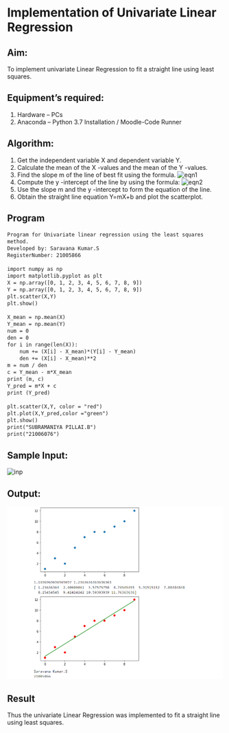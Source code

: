 # Implementation of Univariate Linear Regression
## Aim:
To implement univariate Linear Regression to fit a straight line using least squares.
## Equipment’s required:
1.	Hardware – PCs
2.	Anaconda – Python 3.7 Installation / Moodle-Code Runner
## Algorithm:
1.	Get the independent variable X and dependent variable Y.
2.	Calculate the mean of the X -values and the mean of the Y -values.
3.	Find the slope m of the line of best fit using the formula.
 ![eqn1](./eq1.jpg)
4.	Compute the y -intercept of the line by using the formula:
![eqn2](./eq2.jpg)  
5.	Use the slope m and the y -intercept to form the equation of the line.
6.	Obtain the straight line equation Y=mX+b and plot the scatterplot.
## Program
```
Program for Univariate linear regression using the least squares method.
Developed by: Saravana Kumar.S
RegisterNumber: 21005866

import numpy as np
import matplotlib.pyplot as plt
X = np.array([0, 1, 2, 3, 4, 5, 6, 7, 8, 9])
Y = np.array([0, 1, 2, 3, 4, 5, 6, 7, 8, 9])
plt.scatter(X,Y)
plt.show()

X_mean = np.mean(X)
Y_mean = np.mean(Y)
num = 0
den = 0
for i in range(len(X)):
	num += (X[i] - X_mean)*(Y[i] - Y_mean)
	den += (X[i] - X_mean)**2
m = num / den
c = Y_mean - m*X_mean
print (m, c)
Y_pred = m*X + c
print (Y_pred)

plt.scatter(X,Y, color = "red")
plt.plot(X,Y_pred,color ="green")
plt.show()
print("SUBRAMANIYA PILLAI.B")
print("21006076")

```
## Sample Input:
![inp](./input.jpg)
## Output:
![out](./op.png)
## Result
Thus the univariate Linear Regression was implemented to fit a straight line using least squares.
